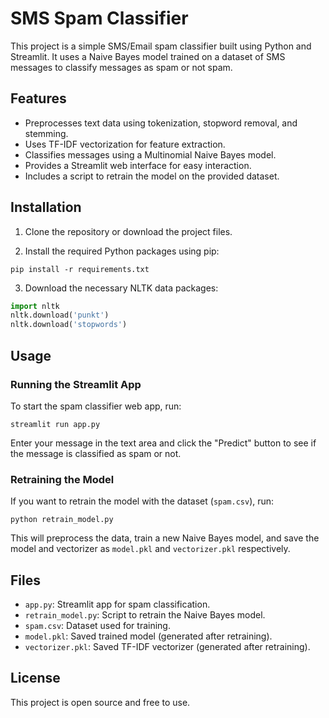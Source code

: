 # SMS Spam Classifier

This project is a simple SMS/Email spam classifier built using Python and Streamlit. It uses a Naive Bayes model trained on a dataset of SMS messages to classify messages as spam or not spam.

## Features

- Preprocesses text data using tokenization, stopword removal, and stemming.
- Uses TF-IDF vectorization for feature extraction.
- Classifies messages using a Multinomial Naive Bayes model.
- Provides a Streamlit web interface for easy interaction.
- Includes a script to retrain the model on the provided dataset.

## Installation

1. Clone the repository or download the project files.

2. Install the required Python packages using pip:

```
pip install -r requirements.txt
```

3. Download the necessary NLTK data packages:

```python
import nltk
nltk.download('punkt')
nltk.download('stopwords')
```

## Usage

### Running the Streamlit App

To start the spam classifier web app, run:

```
streamlit run app.py
```

Enter your message in the text area and click the "Predict" button to see if the message is classified as spam or not.

### Retraining the Model

If you want to retrain the model with the dataset (`spam.csv`), run:

```
python retrain_model.py
```

This will preprocess the data, train a new Naive Bayes model, and save the model and vectorizer as `model.pkl` and `vectorizer.pkl` respectively.

## Files

- `app.py`: Streamlit app for spam classification.
- `retrain_model.py`: Script to retrain the Naive Bayes model.
- `spam.csv`: Dataset used for training.
- `model.pkl`: Saved trained model (generated after retraining).
- `vectorizer.pkl`: Saved TF-IDF vectorizer (generated after retraining).

## License

This project is open source and free to use.
